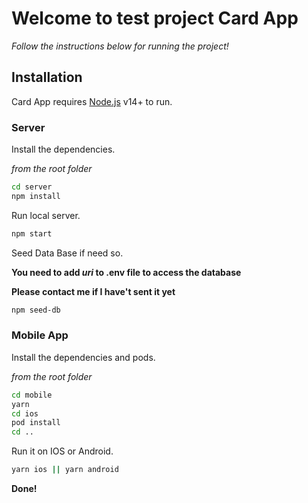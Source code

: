 # Welcome to test project Card App

_Follow the instructions below for running the project!_

## Installation

Card App requires [Node.js](https://nodejs.org/) v14+ to run.

### Server

Install the dependencies.

_from the root folder_

```sh
cd server
npm install
```

Run local server.

```sh
npm start
```

Seed Data Base if need so.

**You need to add _uri_ to .env file to access the database**

**Please contact me if I have't sent it yet**

```sh
npm seed-db
```


### Mobile App

Install the dependencies and pods.

_from the root folder_

```sh
cd mobile
yarn
cd ios
pod install
cd ..
```

Run it on IOS or Android.

```sh
yarn ios || yarn android
```

**Done!**
